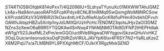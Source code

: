 $START$lG58iOfqbK814oPxv7/4Q2096lU+5LdryaTYunuXc01MXWWTAhJGMZLk4p+Na9AnruaosRAFhSFcpKPdyx8CNLB1mRMq95wQxmgWoM8NRCSowkXPrzddGKzV3QWBiR2OkOax4ntLirK2uf6eAUpGcKRd1uPHm40vbkhDFvuhOAWhJktqzHBZu5Xritp1nyJdUMXQrUzhPcHc7ENDM23qotsJHjv2aOl3DMZNZns3zXewO6aB9R5YTQQKAwIlSnNsq4YNhMjNMOTAt9D/FNP2tHEPHdlakeW1gjY523JkefMLZxPm/emGQO/uctRVe8NgwaDWYqgoviSkzwQHuVvHKZ3OqLGuicwnIeonsdckoDqP2tiRtZoVIRULJAVYpK6Ixr4FRSY7N2+YaRLsKzeZX8M2PqU7x/a7LMBN9YL9PXXghMtCF/OJkrX1IRgzMxkS$END$